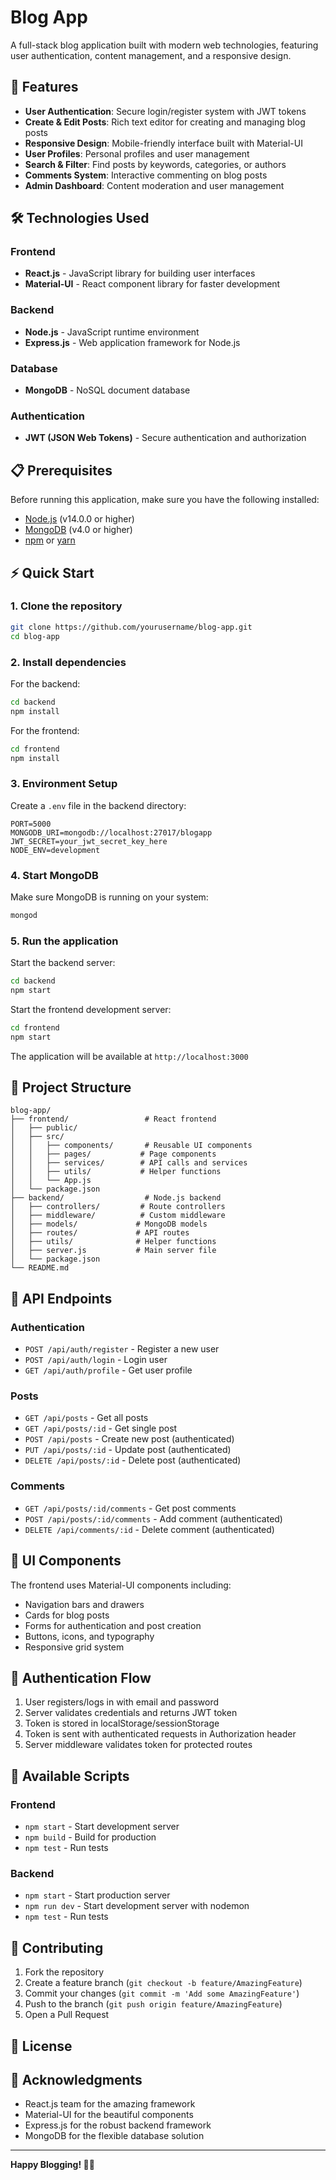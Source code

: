 # Blog App

A full-stack blog application built with modern web technologies, featuring user authentication, content management, and a responsive design.

## 🚀 Features

- **User Authentication**: Secure login/register system with JWT tokens
- **Create & Edit Posts**: Rich text editor for creating and managing blog posts
- **Responsive Design**: Mobile-friendly interface built with Material-UI
- **User Profiles**: Personal profiles and user management
- **Search & Filter**: Find posts by keywords, categories, or authors
- **Comments System**: Interactive commenting on blog posts
- **Admin Dashboard**: Content moderation and user management

## 🛠️ Technologies Used

### Frontend
- **React.js** - JavaScript library for building user interfaces
- **Material-UI** - React component library for faster development

### Backend
- **Node.js** - JavaScript runtime environment
- **Express.js** - Web application framework for Node.js

### Database
- **MongoDB** - NoSQL document database

### Authentication
- **JWT (JSON Web Tokens)** - Secure authentication and authorization

## 📋 Prerequisites

Before running this application, make sure you have the following installed:

- [Node.js](https://nodejs.org/) (v14.0.0 or higher)
- [MongoDB](https://www.mongodb.com/) (v4.0 or higher)
- [npm](https://www.npmjs.com/) or [yarn](https://yarnpkg.com/)

## ⚡ Quick Start

### 1. Clone the repository
```bash
git clone https://github.com/yourusername/blog-app.git
cd blog-app
```

### 2. Install dependencies

For the backend:
```bash
cd backend
npm install
```

For the frontend:
```bash
cd frontend
npm install
```

### 3. Environment Setup

Create a `.env` file in the backend directory:
```env
PORT=5000
MONGODB_URI=mongodb://localhost:27017/blogapp
JWT_SECRET=your_jwt_secret_key_here
NODE_ENV=development
```

### 4. Start MongoDB

Make sure MongoDB is running on your system:
```bash
mongod
```

### 5. Run the application

Start the backend server:
```bash
cd backend
npm start
```

Start the frontend development server:
```bash
cd frontend
npm start
```

The application will be available at `http://localhost:3000`

## 📁 Project Structure

```
blog-app/
├── frontend/                 # React frontend
│   ├── public/
│   ├── src/
│   │   ├── components/       # Reusable UI components
│   │   ├── pages/           # Page components
│   │   ├── services/        # API calls and services
│   │   ├── utils/           # Helper functions
│   │   └── App.js
│   └── package.json
├── backend/                  # Node.js backend
│   ├── controllers/         # Route controllers
│   ├── middleware/          # Custom middleware
│   ├── models/             # MongoDB models
│   ├── routes/             # API routes
│   ├── utils/              # Helper functions
│   ├── server.js           # Main server file
│   └── package.json
└── README.md
```

## 🔧 API Endpoints

### Authentication
- `POST /api/auth/register` - Register a new user
- `POST /api/auth/login` - Login user
- `GET /api/auth/profile` - Get user profile

### Posts
- `GET /api/posts` - Get all posts
- `GET /api/posts/:id` - Get single post
- `POST /api/posts` - Create new post (authenticated)
- `PUT /api/posts/:id` - Update post (authenticated)
- `DELETE /api/posts/:id` - Delete post (authenticated)

### Comments
- `GET /api/posts/:id/comments` - Get post comments
- `POST /api/posts/:id/comments` - Add comment (authenticated)
- `DELETE /api/comments/:id` - Delete comment (authenticated)

## 🎨 UI Components

The frontend uses Material-UI components including:
- Navigation bars and drawers
- Cards for blog posts
- Forms for authentication and post creation
- Buttons, icons, and typography
- Responsive grid system

## 🔐 Authentication Flow

1. User registers/logs in with email and password
2. Server validates credentials and returns JWT token
3. Token is stored in localStorage/sessionStorage
4. Token is sent with authenticated requests in Authorization header
5. Server middleware validates token for protected routes

## 🚦 Available Scripts

### Frontend
- `npm start` - Start development server
- `npm build` - Build for production
- `npm test` - Run tests

### Backend
- `npm start` - Start production server
- `npm run dev` - Start development server with nodemon
- `npm test` - Run tests

## 🤝 Contributing

1. Fork the repository
2. Create a feature branch (`git checkout -b feature/AmazingFeature`)
3. Commit your changes (`git commit -m 'Add some AmazingFeature'`)
4. Push to the branch (`git push origin feature/AmazingFeature`)
5. Open a Pull Request

## 📝 License






## 🙏 Acknowledgments

- React.js team for the amazing framework
- Material-UI for the beautiful components
- Express.js for the robust backend framework
- MongoDB for the flexible database solution

---

**Happy Blogging! 📝✨**
